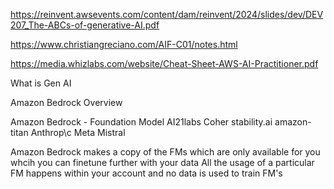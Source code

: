 https://reinvent.awsevents.com/content/dam/reinvent/2024/slides/dev/DEV207_The-ABCs-of-generative-AI.pdf

https://www.christiangreciano.com/AIF-C01/notes.html

https://media.whizlabs.com/website/Cheat-Sheet-AWS-AI-Practitioner.pdf

What is Gen AI

Amazon Bedrock Overview

Amazon Bedrock - Foundation Model
AI21labs
Coher
stability.ai
amazon-titan
Anthrop\c
Meta
Mistral

Amazon Bedrock makes a copy of the FMs which are only available for you whcih you can finetune further with your data
All the usage of a particular FM happens within your account and no data is used to train FM's
